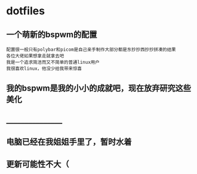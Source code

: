 # dotfiles

## 一个萌新的bspwm的配置

    配置很一般只有polybar和picom是自己亲手制作大部分都是东抄抄西抄抄拼凑的结果
    各位大佬如果想拿走就拿去吧
    我是一个追求简洁而又不简单的普通linux用户
    我很喜欢linux，他没少给我带来惊喜

## 我的bspwm是我的小小的成就吧，现在放弃研究这些美化

## _______________

## 电脑已经在我姐姐手里了，暂时水着

## 更新可能性不大（

